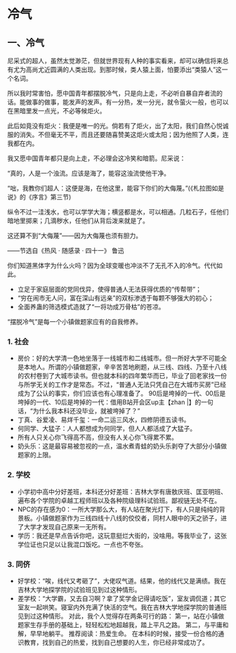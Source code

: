 # 冷气

## 一、冷气

尼采式的超人，虽然太觉渺茫，但就世界现有人种的事实看来，却可以确信将来总有尤为高尚尤近圆满的人类出现。到那时候，类人猿上面，怕要添出“类猿人”这一个名词。

所以我时常害怕，愿中国青年都摆脱冷气，只是向上走，不必听自暴自弃者流的话。能做事的做事，能发声的发声。有一分热，发一分光，就令萤火一般，也可以在黑暗里发一点光，不必等候炬火。

此后如竟没有炬火：我便是唯一的光。倘若有了炬火，出了太阳，我们自然心悦诚服的消失。不但毫无不平，而且还要随喜赞美这炬火或太阳；因为他照了人类，连我都在内。

我又愿中国青年都只是向上走，不必理会这冷笑和暗箭。尼采说：

“真的，人是一个浊流。应该是海了，能容这浊流使他干净。

“咄，我教你们超人：这便是海，在他这里，能容下你们的大侮蔑。”(《札拉图如是说》的《序言》第三节)

纵令不过一洼浅水，也可以学学大海；横竖都是水，可以相通。几粒石子，任他们暗地里掷来；几滴秽水，任他们从背后泼来就是了。

这还算不到“大侮蔑”——因为大侮蔑也须有胆力。

——节选自《热风 · 随感录 · 四十一》  鲁迅

你们知道黑体字为什么火吗？因为全球变暖也冲淡不了无孔不入的冷气。代代如此。
+ 立足于家庭层面的党同伐异，使得普通人无法获得优质的“传帮带”；
+ “穷在闹市无人问，富在深山有远亲”的双标渗透于每颗不够强大的初心；
+ 全面养蛊的筛选模式造就了“一将功成万骨枯”的苍凉。

“摆脱冷气”是每一个小镇做题家应有的自我修养。

### 1. 社会

+ 房价：好的大学清一色地坐落于一线城市和二线城市。但一所好大学不可能全是本地人。所谓的小镇做题家，辛辛苦苦地刷题，从三线、四线、乃至十八线的农村卷到了大城市读书。但也就本科的四年繁华而已，毕业了回老家找一份与所学无关的工作才是常态。不过，“普通人无法只凭自己在大城市买房”已经成为了公认的事实，你们应该也有心理准备了。
90后是垮掉的一代、00后是垮掉的一代、10后是垮掉的一代：借用B站开会区up主【zhan |】的一句话，“为什么我本科还没毕业，就被垮掉了？”
+ 丁真、谷爱凌、易烊千玺：一命二运三风水，四修阴德五读书。
+ 何同学、大猛子：人人都想成为何同学，但人人都活成了大猛子。
+ 所有人只关心你飞得高不高，但没有人关心你飞得累不累。
+ 奶头乐：这是最容易被忽视的一点，温水煮青蛙的奶头乐剥夺了大部分小镇做题家的上限。

### 2. 学校

+ 小学初中高中分好差班，本科还分好差班：吉林大学有唐敖庆班、匡亚明班、遍布各个学院的卓越工程师班以及各种院级理科试验班。鄙视链无处不在。
+ NPC的存在感为0：一所大学那么大，有人站在聚光灯下，有人只是纯纯的背景板。小镇做题家作为三线四线十八线的佼佼者，同村人眼中的天之骄子，进了大学才发现自己原来一无所有。
+ 学历：我还是早点告诉你吧，这玩意挺烂大街的，没啥用。等我毕业了，这张学位证也只足以让我混口饭吃。一点也不夸张。

### 3. 同侪

+ 好学校：“唉，线代又考砸了”，大佬叹气道。结果，他的线代又是满绩。我在吉林大学地探学院的试验班见到过这种情形。
+ 差学校：“大学霸，又去自习啊？拿了奖学金记得请吃饭”，室友调侃道；其它室友一起哄笑。寝室内外充满了快活的空气。我在吉林大学地探学院的普通班见到过这种情形。
对此，我个人觉得存在两条可行的路：
第一，站在小镇做题家生存手册的基础上，轻轻松松地超越我，踏上平凡之路。
第二，与平庸和解，早早地躺平。
推荐阅读：热爱生命。
在本科的时候，接受一份合格的通识教育，找到自己的热爱，找到自己想要的人生，你已经非常成功了。
